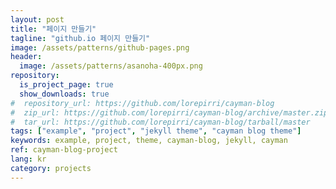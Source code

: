 ```yaml
---
layout: post
title: "페이지 만들기"
tagline: "github.io 페이지 만들기"
image: /assets/patterns/github-pages.png
header:
  image: /assets/patterns/asanoha-400px.png
repository:
  is_project_page: true
  show_downloads: true
#  repository_url: https://github.com/lorepirri/cayman-blog
#  zip_url: https://github.com/lorepirri/cayman-blog/archive/master.zip
#  tar_url: https://github.com/lorepirri/cayman-blog/tarball/master
tags: ["example", "project", "jekyll theme", "cayman blog theme"]
keywords: example, project, theme, cayman-blog, jekyll, cayman 
ref: cayman-blog-project
lang: kr
category: projects
---
```



